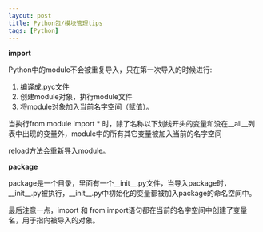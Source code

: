```yaml
---
layout: post
title: Python包/模块管理tips
tags: [Python]
---
```


**import**

Python中的module不会被重复导入，只在第一次导入的时候进行:

1.  编译成.pyc文件
2.  创建module对象，执行module文件
3.  将module对象加入当前名字空间（赋值）。

当执行from module import *
时，除了名称以下划线开头的变量和没在\_\_all\_\_列表中出现的变量外，module中的所有其它变量被加入当前的名字空间

reload方法会重新导入module。

**package**

package是一个目录，里面有一个\_\_init\_\_.py文件，当导入package时，\_\_init\_\_.py被执行，\_\_init\_\_.py中初始化的变量都被加入package的命名空间中。


最后注意一点，import 和 from import语句都在当前的名字空间中创建了变量名，用于指向被导入的对象。

